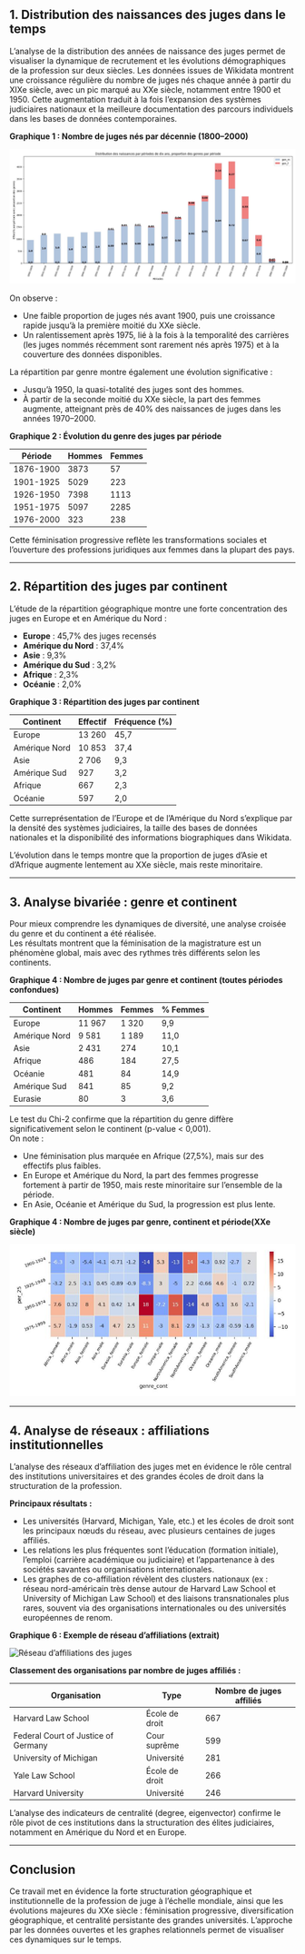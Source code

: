 ## 1. Distribution des naissances des juges dans le temps

L’analyse de la distribution des années de naissance des juges permet de visualiser la dynamique de recrutement et les évolutions démographiques de la profession sur deux siècles. Les données issues de Wikidata montrent une croissance régulière du nombre de juges nés chaque année à partir du XIXe siècle, avec un pic marqué au XXe siècle, notamment entre 1900 et 1950. Cette augmentation traduit à la fois l’expansion des systèmes judiciaires nationaux et la meilleure documentation des parcours individuels dans les bases de données contemporaines.

**Graphique 1 : Nombre de juges nés par décennie (1800–2000)**

![Distribution des naissances par décennie](https://github.com/TanguyGodat/Judges/blob/main/images/naissances_distribution_10ans_genre.jpg)

On observe :
- Une faible proportion de juges nés avant 1900, puis une croissance rapide jusqu’à la première moitié du XXe siècle.
- Un ralentissement après 1975, lié à la fois à la temporalité des carrières (les juges nommés récemment sont rarement nés après 1975) et à la couverture des données disponibles.

La répartition par genre montre également une évolution significative :
- Jusqu’à 1950, la quasi-totalité des juges sont des hommes.
- À partir de la seconde moitié du XXe siècle, la part des femmes augmente, atteignant près de 40% des naissances de juges dans les années 1970–2000.

**Graphique 2 : Évolution du genre des juges par période**

| Période      | Hommes | Femmes |
|--------------|--------|--------|
| 1876-1900    | 3873   | 57     |
| 1901-1925    | 5029   | 223    |
| 1926-1950    | 7398   | 1113   |
| 1951-1975    | 5097   | 2285   |
| 1976-2000    | 323    | 238    |

Cette féminisation progressive reflète les transformations sociales et l’ouverture des professions juridiques aux femmes dans la plupart des pays.

---

## 2. Répartition des juges par continent

L’étude de la répartition géographique montre une forte concentration des juges en Europe et en Amérique du Nord :  
- **Europe** : 45,7% des juges recensés
- **Amérique du Nord** : 37,4%
- **Asie** : 9,3%
- **Amérique du Sud** : 3,2%
- **Afrique** : 2,3%
- **Océanie** : 2,0%

**Graphique 3 : Répartition des juges par continent**

| Continent      | Effectif | Fréquence (%)|
|----------------|----------|--------------|
| Europe         | 13 260   | 45,7         |
| Amérique Nord  | 10 853   | 37,4         |
| Asie           | 2 706    | 9,3          |
| Amérique Sud   | 927      | 3,2          |
| Afrique        | 667      | 2,3          |
| Océanie        | 597      | 2,0          |

Cette surreprésentation de l’Europe et de l’Amérique du Nord s’explique par la densité des systèmes judiciaires, la taille des bases de données nationales et la disponibilité des informations biographiques dans Wikidata.

L’évolution dans le temps montre que la proportion de juges d’Asie et d’Afrique augmente lentement au XXe siècle, mais reste minoritaire.

---

## 3. Analyse bivariée : genre et continent

Pour mieux comprendre les dynamiques de diversité, une analyse croisée du genre et du continent a été réalisée.  
Les résultats montrent que la féminisation de la magistrature est un phénomène global, mais avec des rythmes très différents selon les continents.

**Graphique 4 : Nombre de juges par genre et continent (toutes périodes confondues)**

| Continent      | Hommes | Femmes | % Femmes |
|----------------|--------|--------|----------|
| Europe         | 11 967 | 1 320  | 9,9      |
| Amérique Nord  | 9 581  | 1 189  | 11,0     |
| Asie           | 2 431  | 274    | 10,1     |
| Afrique        | 486    | 184    | 27,5     |
| Océanie        | 481    | 84     | 14,9     |
| Amérique Sud   | 841    | 85     | 9,2      |
| Eurasie        | 80     | 3      | 3,6      |

Le test du Chi-2 confirme que la répartition du genre diffère significativement selon le continent (p-value < 0,001).  
On note :
- Une féminisation plus marquée en Afrique (27,5%), mais sur des effectifs plus faibles.
- En Europe et Amérique du Nord, la part des femmes progresse fortement à partir de 1950, mais reste minoritaire sur l’ensemble de la période.
- En Asie, Océanie et Amérique du Sud, la progression est plus lente.

**Graphique 4 : Nombre de juges par genre, continent et période(XXe siècle)**

![Proportion de juges par genre, continent et période](https://github.com/TanguyGodat/Judges/blob/main/images/gen_continent_bivariee.jpg)

---

## 4. Analyse de réseaux : affiliations institutionnelles

L’analyse des réseaux d’affiliation des juges met en évidence le rôle central des institutions universitaires et des grandes écoles de droit dans la structuration de la profession.

**Principaux résultats :**
- Les universités (Harvard, Michigan, Yale, etc.) et les écoles de droit sont les principaux nœuds du réseau, avec plusieurs centaines de juges affiliés.
- Les relations les plus fréquentes sont l’éducation (formation initiale), l’emploi (carrière académique ou judiciaire) et l’appartenance à des sociétés savantes ou organisations internationales.
- Les graphes de co-affiliation révèlent des clusters nationaux (ex : réseau nord-américain très dense autour de Harvard Law School et University of Michigan Law School) et des liaisons transnationales plus rares, souvent via des organisations internationales ou des universités européennes de renom.

**Graphique 6 : Exemple de réseau d’affiliations (extrait)**

![Réseau d’affiliations des juges](https://github.com/TanguyGodat/Judges/blob/main/images/biggest_bipartite_component_test.svg)

**Classement des organisations par nombre de juges affiliés :**

| Organisation                         | Type                   | Nombre de juges affiliés |
|--------------------------------------|------------------------|--------------------------|
| Harvard Law School                   | École de droit         | 667                      |
| Federal Court of Justice of Germany  | Cour suprême           | 599                      |
| University of Michigan               | Université             | 281                      |
| Yale Law School                      | École de droit         | 266                      |
| Harvard University                   | Université             | 246                      |

L’analyse des indicateurs de centralité (degree, eigenvector) confirme le rôle pivot de ces institutions dans la structuration des élites judiciaires, notamment en Amérique du Nord et en Europe.

---

## Conclusion

Ce travail met en évidence la forte structuration géographique et institutionnelle de la profession de juge à l’échelle mondiale, ainsi que les évolutions majeures du XXe siècle : féminisation progressive, diversification géographique, et centralité persistante des grandes universités. L’approche par les données ouvertes et les graphes relationnels permet de visualiser ces dynamiques sur le temps.

